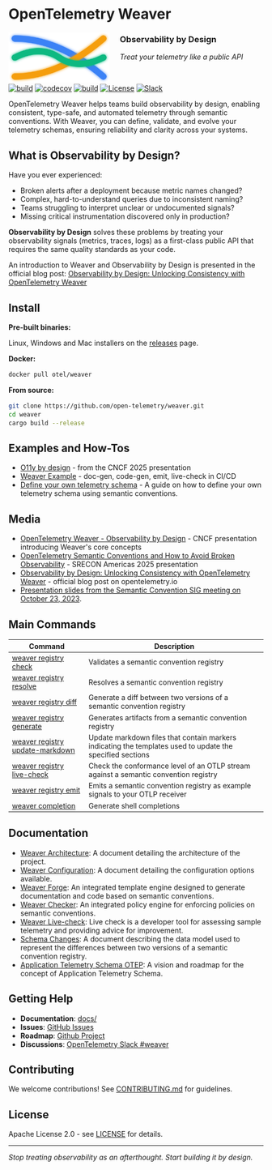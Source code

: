 # OpenTelemetry Weaver

<p align="left">
  <img src="docs/images/weaver-logo.svg" alt="OpenTelemetry Weaver" width="200" height="100" align="left" style="margin-right: 20px;">
</p>

### Observability by Design

_Treat your telemetry like a public API_

&nbsp;

[![build](https://github.com/open-telemetry/weaver/actions/workflows/ci.yml/badge.svg)](https://github.com/open-telemetry/weaver/actions/workflows/ci.yml)
[![codecov](https://codecov.io/gh/open-telemetry/weaver/graph/badge.svg?token=tmWKFoMT2G)](https://codecov.io/gh/open-telemetry/weaver)
[![build](https://github.com/open-telemetry/weaver/actions/workflows/audit.yml/badge.svg)](https://github.com/open-telemetry/weaver/actions/workflows/audit.yml)
[![License](https://img.shields.io/badge/License-Apache_2.0-blue.svg)](https://opensource.org/licenses/Apache-2.0)
[![Slack](https://img.shields.io/badge/Slack-OpenTelemetry_Weaver-purple)](https://cloud-native.slack.com/archives/C0697EXNTL3)

OpenTelemetry Weaver helps teams build observability by design, enabling consistent, type-safe, and automated telemetry through semantic conventions. With Weaver, you can define, validate, and evolve your telemetry schemas, ensuring reliability and clarity across your systems.

## What is Observability by Design?

Have you ever experienced:

- Broken alerts after a deployment because metric names changed?
- Complex, hard-to-understand queries due to inconsistent naming?
- Teams struggling to interpret unclear or undocumented signals?
- Missing critical instrumentation discovered only in production?

**Observability by Design** solves these problems by treating your observability signals (metrics, traces, logs) as a first-class public API that requires the same quality standards as your code.

An introduction to Weaver and Observability by Design is presented in the official blog post: [Observability by Design: Unlocking Consistency with OpenTelemetry Weaver](https://opentelemetry.io/blog/2025/otel-weaver/)

## Install

**Pre-built binaries:**

Linux, Windows and Mac installers on the [releases](https://github.com/open-telemetry/weaver/releases) page.

**Docker:**

```bash
docker pull otel/weaver
```

**From source:**

```bash
git clone https://github.com/open-telemetry/weaver.git
cd weaver
cargo build --release
```

## Examples and How-Tos

- [O11y by design](https://github.com/jsuereth/o11y-by-design/) - from the CNCF 2025 presentation
- [Weaver Example](https://github.com/jerbly/weaver-example) - doc-gen, code-gen, emit, live-check in CI/CD
- [Define your own telemetry schema](docs/define-your-own-telemetry-schema.md) - A guide on how to define your own
  telemetry schema using semantic conventions.


## Media

- [OpenTelemetry Weaver - Observability by Design](https://www.youtube.com/watch?v=BJt6LyJEYD0) - CNCF presentation introducing Weaver's core concepts
- [OpenTelemetry Semantic Conventions and How to Avoid Broken Observability](https://www.youtube.com/watch?v=Vd6MheRkHss) - SRECON Americas 2025 presentation
- [Observability by Design: Unlocking Consistency with OpenTelemetry Weaver](https://opentelemetry.io/blog/2025/otel-weaver/) - official blog post on opentelemetry.io
- [Presentation slides from the Semantic Convention SIG meeting on October 23, 2023](https://docs.google.com/presentation/d/1nxt5VFlC1mUjZ8eecUYK4e4SxThpIVj1IRnIcodMsNI/edit?usp=sharing).

## Main Commands

| Command                                                                   | Description                                 |
|---------------------------------------------------------------------------|---------------------------------------------|
| [weaver registry check](docs/usage.md#registry-check)                     | Validates a semantic convention registry    |
| [weaver registry resolve](docs/usage.md#registry-resolve)                 | Resolves a semantic convention registry     |
| [weaver registry diff](docs/usage.md#registry-diff)                       | Generate a diff between two versions of a semantic convention registry |
| [weaver registry generate](docs/usage.md#registry-generate)               | Generates artifacts from a semantic convention registry  |
| [weaver registry update-markdown](docs/usage.md#registry-update-markdown) | Update markdown files that contain markers indicating the templates used to update the specified sections |
| [weaver registry live-check](docs/usage.md#registry-live-check)           | Check the conformance level of an OTLP stream against a semantic convention registry |
| [weaver registry emit](docs/usage.md#registry-emit)                       | Emits a semantic convention registry as example signals to your OTLP receiver |
| [weaver completion](docs/usage.md#completion)                             | Generate shell completions |

## Documentation

- [Weaver Architecture](docs/architecture.md): A document detailing the architecture of the project.
- [Weaver Configuration](docs/weaver-config.md): A document detailing the configuration options available.
- [Weaver Forge](crates/weaver_forge/README.md): An integrated template engine designed to generate documentation and code based on semantic conventions.
- [Weaver Checker](crates/weaver_checker/README.md): An integrated policy engine for enforcing policies on semantic conventions.
- [Weaver Live-check](crates/weaver_live_check/README.md): Live check is a developer tool for assessing sample telemetry and providing advice for improvement.
- [Schema Changes](docs/schema-changes.md): A document describing the data model used to represent the differences between two versions of a semantic convention registry.
- [Application Telemetry Schema OTEP](https://github.com/open-telemetry/oteps/blob/main/text/0243-app-telemetry-schema-vision-roadmap.md): A vision and roadmap for the concept of Application Telemetry Schema.

## Getting Help

- **Documentation**: [docs/](docs/)
- **Issues**: [GitHub Issues](https://github.com/open-telemetry/weaver/issues)
- **Roadmap**: [Github Project](https://github.com/orgs/open-telemetry/projects/74)
- **Discussions**: [OpenTelemetry Slack #weaver](https://cloud-native.slack.com/archives/C0697EXNTL3)

## Contributing

We welcome contributions! See [CONTRIBUTING.md](CONTRIBUTING.md) for guidelines.

## License

Apache License 2.0 - see [LICENSE](LICENSE) for details.

---

_Stop treating observability as an afterthought. Start building it by design._
